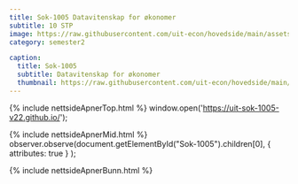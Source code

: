 ```yaml
---
title: Sok-1005 Datavitenskap for økonomer
subtitle: 10 STP
image: https://raw.githubusercontent.com/uit-econ/hovedside/main/assets/img/Sok-1005.jpg
category: semester2

caption:
  title: Sok-1005
  subtitle: Datavitenskap for økonomer
  thumbnail: https://raw.githubusercontent.com/uit-econ/hovedside/main/assets/img/Sok-1005.jpg
---
```

{% include nettsideApnerTop.html %}
window.open('https://uit-sok-1005-v22.github.io/');

{% include nettsideApnerMid.html %} 
observer.observe(document.getElementById("Sok-1005").children[0], { attributes: true } );

{% include nettsideApnerBunn.html %}

